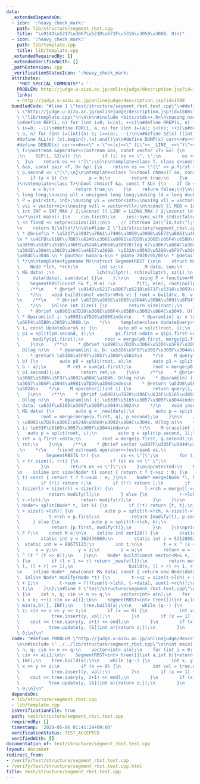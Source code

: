 ```yaml
---
data:
  _extendedDependsOn:
  - icon: ':heavy_check_mark:'
    path: lib/structure/segment_rbst.cpp
    title: "\u914D\u5217\u3067\u521D\u671F\u5316\u3059\u308B. O(n)"
  - icon: ':heavy_check_mark:'
    path: lib/template.cpp
    title: lib/template.cpp
  _extendedRequiredBy: []
  _extendedVerifiedWith: []
  _pathExtension: cpp
  _verificationStatusIcon: ':heavy_check_mark:'
  attributes:
    '*NOT_SPECIAL_COMMENTS*': ''
    PROBLEM: http://judge.u-aizu.ac.jp/onlinejudge/description.jsp?id=1508
    links:
    - http://judge.u-aizu.ac.jp/onlinejudge/description.jsp?id=1508
  bundledCode: "#line 1 \"test/structure/segment_rbst.test.cpp\"\n#define PROBLEM\
    \ \"http://judge.u-aizu.ac.jp/onlinejudge/description.jsp?id=1508\"\n\n#line 1\
    \ \"lib/template.cpp\"\n\n\n\n#include <bits/stdc++.h>\n\nusing namespace std;\n\
    \n#define REP(i, n) for (int i=0; i<(n); ++i)\n#define RREP(i, n) for (int i=(int)(n)-1;\
    \ i>=0; --i)\n#define FOR(i, a, n) for (int i=(a); i<(n); ++i)\n#define RFOR(i,\
    \ a, n) for (int i=(int)(n)-1; i>=(a); --i)\n\n#define SZ(x) ((int)(x).size())\n\
    #define ALL(x) (x).begin(),(x).end()\n\n#define DUMP(x) cerr<<#x<<\" = \"<<(x)<<endl\n\
    #define DEBUG(x) cerr<<#x<<\" = \"<<(x)<<\" (L\"<<__LINE__<<\")\"<<endl;\n\ntemplate<class\
    \ T>\nostream &operator<<(ostream &os, const vector <T> &v) {\n    os << \"[\"\
    ;\n    REP(i, SZ(v)) {\n        if (i) os << \", \";\n        os << v[i];\n  \
    \  }\n    return os << \"]\";\n}\n\ntemplate<class T, class U>\nostream &operator<<(ostream\
    \ &os, const pair <T, U> &p) {\n    return os << \"(\" << p.first << \" \" <<\
    \ p.second << \")\";\n}\n\ntemplate<class T>\nbool chmax(T &a, const T &b) {\n\
    \    if (a < b) {\n        a = b;\n        return true;\n    }\n    return false;\n\
    }\n\ntemplate<class T>\nbool chmin(T &a, const T &b) {\n    if (b < a) {\n   \
    \     a = b;\n        return true;\n    }\n    return false;\n}\n\nusing ll =\
    \ long long;\nusing ull = unsigned long long;\nusing ld = long double;\nusing\
    \ P = pair<int, int>;\nusing vi = vector<int>;\nusing vll = vector<ll>;\nusing\
    \ vvi = vector<vi>;\nusing vvll = vector<vll>;\n\nconst ll MOD = 1e9 + 7;\nconst\
    \ int INF = INT_MAX / 2;\nconst ll LINF = LLONG_MAX / 2;\nconst ld eps = 1e-9;\n\
    \n/*\nint main() {\n    cin.tie(0);\n    ios::sync_with_stdio(false);\n    cout\
    \ << fixed << setprecision(10);\n\n    // ifstream in(\"in.txt\");\n    // cin.rdbuf(in.rdbuf());\n\
    \n    return 0;\n}\n*/\n\n\n#line 2 \"lib/structure/segment_rbst.cpp\"\n\n/**\n\
    \ * @brief\n * \u5217\u3092\u7BA1\u7406\u3059\u308B\u5E73\u8861\u4E8C\u5206\u6728\
    \n * \u4EFB\u610F\u7B87\u6240\u306E\u8981\u7D20\u306E\u66F4\u65B0\u30FB\u53D6\u5F97\
    \u30FB\u633F\u5165\u30FB\u524A\u9664\u3092O(log n)\u3067\u884C\u3046.\n * \u30E2\
    \u30CE\u30A4\u30C9\u304C\u4E57\u308B. \u533A\u9593\u53D6\u5F97\u3092O(log n) \u3067\
    \u884C\u3046.\n * @author habara-k\n * @date 2020/05/05\n * @details veirfy: https://code-festival-2014-exhibition-open.contest.atcoder.jp/tasks/code_festival_exhibition_b\n\
    \ */\n\ntemplate<typename M>\nstruct SegmentRBST {\n\n    struct Node {\n    \
    \    Node *lch, *rch;\n        int sz;\n        M data, sum;\n        Node(const\
    \ M& data) :\n                lch(nullptr), rch(nullptr), sz(1),\n           \
    \     data(data), sum(data) {}\n    };\n\n    using F = function<M(M,M)>;\n\n\
    \    SegmentRBST(const F& f, M e) :\n        f(f), e(e), root(nullptr) {}\n\n\
    \    /**\n    * @brief \u914D\u5217\u3067\u521D\u671F\u5316\u3059\u308B. O(n)\n\
    \    */\n    void build(const vector<M>& v) { root = build(v, 0, v.size()); }\n\
    \n    /**\n    * @brief \u6728\u306E\u30B5\u30A4\u30BA\u3092\u8FD4\u3059. O(1)\n\
    \    */\n    inline int size() {\n        return size(root);\n    }\n\n    /**\n\
    \    * @brief \u8981\u7D20\u306E\u66F4\u65B0\u3092\u884C\u3046. O(log n)\n   \
    \ * @param[in] i: \u8981\u7D20\u306Eindex\n    * @param[in] q: x \u3092q(x) \u3067\
    \u66F4\u65B0\u3059\u308B.\n    */\n    template<class UpdateQuery>\n    void update(int\
    \ i, const UpdateQuery& q) {\n        auto p0 = split(root, i);\n        auto\
    \ p1 = split(p0.second, 1);\n        p1.first->data = q(p1.first->data);\n   \
    \     modify(p1.first);\n        root = merge(p0.first, merge(p1.first, p1.second));\n\
    \    }\n\n    /**\n    * @brief \u8981\u7D20\u306E\u53D6\u5F97\u3092\u884C\u3046\
    . O(log n)\n    * @param[in] a, b: \u53D6\u5F97\u3057\u305F\u3044\u533A\u9593\n\
    \    * @return \u53D6\u5F97\u3057\u305F\u5024\n    */\n    M query(int a, int\
    \ b) {\n        auto p0 = split(root, a);\n        auto p1 = split(p0.second,\
    \ b - a);\n        M ret = sum(p1.first);\n        root = merge(p0.first, merge(p1.first,\
    \ p1.second));\n        return ret;\n    }\n\n    /**\n    * @brief \u8981\u7D20\
    \u306E\u53D6\u5F97\u3092\u884C\u3046. O(log n)\n    * @param[in] i: \u53D6\u5F97\
    \u3057\u305F\u3044\u8981\u7D20\u306Eindex\n    * @return \u53D6\u5F97\u3057\u305F\
    \u5024\n    */\n    M operator[](int i) {\n        return query(i, i + 1);\n \
    \   }\n\n    /**\n    * @brief \u8981\u7D20\u306E\u633F\u5165\u3092\u884C\u3046\
    . O(log n)\n    * @param[in] i: \u633F\u5165\u3057\u305F\u3044index\n    * @param[in]\
    \ data: \u633F\u5165\u3057\u305F\u3044\u5024\n    */\n    void insert(int i, const\
    \ M& data) {\n        auto q = _new(data);\n        auto p = split(root, i);\n\
    \        root = merge(merge(p.first, q), p.second);\n    }\n\n    /**\n    * @brief\
    \ \u8981\u7D20\u306E\u524A\u9664\u3092\u884C\u3046. O(log n)\n    * @param[in]\
    \ i: \u633F\u5165\u3057\u305F\u3044index\n    */\n    M erase(int i) {\n     \
    \   auto p = split(root, i);\n        auto q = split(p.second, 1);\n        M\
    \ ret = q.first->data;\n        root = merge(p.first, q.second);\n        return\
    \ ret;\n    }\n\n    /**\n    * @brief vector \u307F\u305F\u3044\u306B\u51FA\u529B\
    .\n    */\n    friend ostream& operator<<(ostream& os,\n                     \
    \          SegmentRBST& tr) {\n        os << \"[\";\n        for (int i = 0; i\
    \ < tr.size(); ++i) {\n            if (i) os << \" \";\n            os << tr[i];\n\
    \        }\n        return os << \"]\";\n    }\n\nprotected:\n    Node* root;\n\
    \n    inline int size(Node* t) const { return t ? t->sz : 0; }\n    inline M sum(Node*\
    \ t) const { return t ? t->sum : e; }\n\n    Node* merge(Node *l, Node *r) {\n\
    \        if (!l) return r;\n        if (!r) return l;\n        if (xor128() %\
    \ (size(l) + size(r)) < size(l)) {\n            l->rch = merge(l->rch, r);\n \
    \           return modify(l);\n        } else {\n            r->lch = merge(l,\
    \ r->lch);\n            return modify(r);\n        }\n    }\n\n    pair<Node*,\
    \ Node*> split(Node* t, int k) {\n        if (!t) return {t, t};\n        if (k\
    \ > size(t->lch)) {\n            auto p = split(t->rch, k-size(t->lch)-1);\n \
    \           t->rch = p.first;\n            return {modify(t), p.second};\n   \
    \     } else {\n            auto p = split(t->lch, k);\n            t->lch = p.second;\n\
    \            return {p.first, modify(t)};\n        }\n    }\n\nprivate:\n    const\
    \ F f;\n    const M e;\n\n    inline int xor128() {\n        static int x = 123456789;\n\
    \        static int y = 362436069;\n        static int z = 521288629;\n      \
    \  static int w = 88675123;\n        int t;\n\n        t = x ^ (x << 11);\n  \
    \      x = y;\n        y = z;\n        z = w;\n        return w = (w ^ (w >> 19))\
    \ ^ (t ^ (t >> 8));\n    }\n\n    Node* build(const vector<M>& v, int l, int r)\
    \ {\n        if (l + 1 >= r) return _new(v[l]);\n        return merge(build(v,\
    \ l, (l + r) >> 1),\n                     build(v, (l + r) >> 1, r));\n    }\n\
    \n    inline Node* _new(const M& data) const { return new Node(data); }\n\n  \
    \  inline Node* modify(Node *t) {\n        t->sz = size(t->lch) + size(t->rch)\
    \ + 1;\n        t->sum = f(f(sum(t->lch), t->data), sum(t->rch));\n        return\
    \ t;\n    }\n};\n#line 4 \"test/structure/segment_rbst.test.cpp\"\n\nint main()\
    \ {\n    int n, q; cin >> n >> q;\n    vector<int> a(n);\n    for (int i = 0;\
    \ i < n; ++i) cin >> a[i];\n\n    SegmentRBST<int> tree([](int a,int b){return\
    \ min(a,b);}, INF);\n    tree.build(a);\n\n    while (q--) {\n        int x, y,\
    \ z; cin >> x >> y >> z;\n        if (x == 0) {\n            int val = tree.erase(z);\n\
    \            tree.insert(y, val);\n        }\n        if (x == 1) {\n        \
    \    cout << tree.query(y, z+1) << endl;\n        }\n        if (x == 2) {\n \
    \           tree.update(y, [&](int a){return z;});\n        }\n    }\n\n    return\
    \ 0;\n}\n"
  code: "#define PROBLEM \"http://judge.u-aizu.ac.jp/onlinejudge/description.jsp?id=1508\"\
    \n\n#include \"../../lib/structure/segment_rbst.cpp\"\n\nint main() {\n    int\
    \ n, q; cin >> n >> q;\n    vector<int> a(n);\n    for (int i = 0; i < n; ++i)\
    \ cin >> a[i];\n\n    SegmentRBST<int> tree([](int a,int b){return min(a,b);},\
    \ INF);\n    tree.build(a);\n\n    while (q--) {\n        int x, y, z; cin >>\
    \ x >> y >> z;\n        if (x == 0) {\n            int val = tree.erase(z);\n\
    \            tree.insert(y, val);\n        }\n        if (x == 1) {\n        \
    \    cout << tree.query(y, z+1) << endl;\n        }\n        if (x == 2) {\n \
    \           tree.update(y, [&](int a){return z;});\n        }\n    }\n\n    return\
    \ 0;\n}\n"
  dependsOn:
  - lib/structure/segment_rbst.cpp
  - lib/template.cpp
  isVerificationFile: true
  path: test/structure/segment_rbst.test.cpp
  requiredBy: []
  timestamp: '2020-05-06 01:41:24+09:00'
  verificationStatus: TEST_ACCEPTED
  verifiedWith: []
documentation_of: test/structure/segment_rbst.test.cpp
layout: document
redirect_from:
- /verify/test/structure/segment_rbst.test.cpp
- /verify/test/structure/segment_rbst.test.cpp.html
title: test/structure/segment_rbst.test.cpp
---
```

